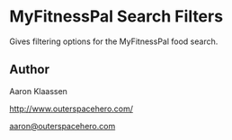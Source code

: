 # MyFitnessPal Search Filters

Gives filtering options for the MyFitnessPal food search.


## Author

Aaron Klaassen

http://www.outerspacehero.com/

aaron@outerspacehero.com